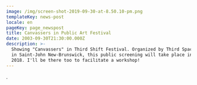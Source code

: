 ```yaml
---
image: /img/screen-shot-2019-09-30-at-8.50.10-pm.png
templateKey: news-post
locale: en
pageKey: page_newspost
title: Canvassers in Public Art Festival
date: 2003-09-30T21:30:00.000Z
description: >-
  Showing "Canvassers" in Third Shift Festival. Organized by Third Space Gallery
  in Saint-John New-Brunswick, this public screening will take place in August
  2018. I'll be there too to facilitate a workshop!
---
```

.

